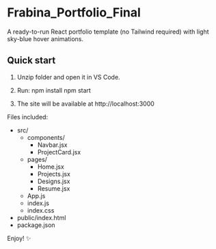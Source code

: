 # Frabina_Portfolio_Final

A ready-to-run React portfolio template (no Tailwind required) with light sky-blue hover animations.

## Quick start

1. Unzip folder and open it in VS Code.
2. Run:
   npm install
   npm start

3. The site will be available at http://localhost:3000

Files included:
- src/
  - components/
    - Navbar.jsx
    - ProjectCard.jsx
  - pages/
    - Home.jsx
    - Projects.jsx
    - Designs.jsx
    - Resume.jsx
  - App.js
  - index.js
  - index.css
- public/index.html
- package.json

Enjoy! ✨

